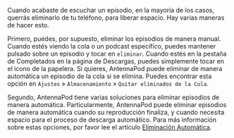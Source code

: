 Cuando acabaste de escuchar un episodio, en la mayoría de los casos, querrás
eliminarlo de tu teléfono, para liberar espacio. Hay varias maneras de hacer
esto.

Primero, puedes, por supuesto, eliminar los episodios de manera manual. Cuando
estés viendo la cola o un podcast específico, puedes mantener pulsado sobre un
episodio y tocar en `eliminar`. Cuando estés en la pestaña de Completados en la
página de Descargas, puedes simplemente tocar en el icono de la papelera. Si
quieres, AntennaPod puede eliminar de manera automática un episodio de la cola
si se elimina. Puedes encontrar esta opción en `Ajustes` » `Almacenamiento` »
`Quitar eliminados de la Cola`.

Segundo, AntennaPod tiene varias soluciones para eliminar episodios de manera
automática. Particularmente, AntennaPod puede eliminar episodios de manera
automática cuando su reproducción finaliza, y cuando necesita espacio para el
proceso de descarga automático. Para más información sobre estas opciones, por
favor lee el artículo [Eliminación
Automática](/documentation/automation/deletion).
